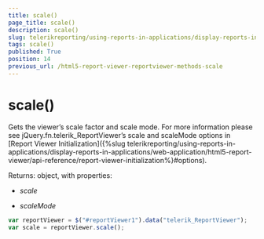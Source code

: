 ```yaml
---
title: scale()
page_title: scale() 
description: scale()
slug: telerikreporting/using-reports-in-applications/display-reports-in-applications/web-application/html5-report-viewer/api-reference/reportviewer/methods/scale()
tags: scale()
published: True
position: 14
previous_url: /html5-report-viewer-reportviewer-methods-scale
---
```


# scale()

Gets the viewer’s scale factor and scale mode. For more information please see jQuery.fn.telerik_ReportViewer’s scale and scaleMode options in [Report Viewer Initialization]({%slug telerikreporting/using-reports-in-applications/display-reports-in-applications/web-application/html5-report-viewer/api-reference/report-viewer-initialization%}#options).

Returns: object, with properties: 

* *scale* 

* *scaleMode* 

    
````js
var reportViewer = $("#reportViewer1").data("telerik_ReportViewer");
var scale = reportViewer.scale();
````

